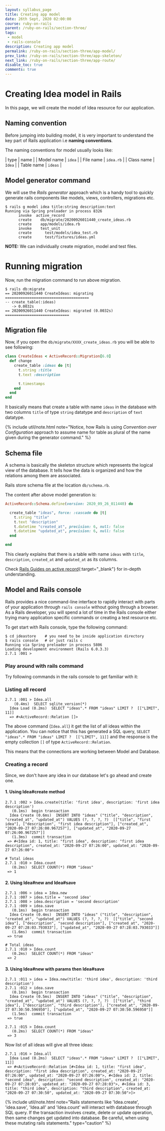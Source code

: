 ```yaml
---
layout: syllabus_page
title: Creating app model
date: 26th Sept, 2020 02:00:00
course: ruby-on-rails
parent: /ruby-on-rails/section-three/
tags:
 - model
 - rails-console
description: Creating app model
permalink: /ruby-on-rails/section-three/app-model/
prev_link: /ruby-on-rails/section-three/app-skeleton/
next_link: /ruby-on-rails/section-three/app-route/
disable_toc: true
comments: true
---
```


# Creating Idea model in Rails

In this page, we will create the model of Idea resource for our application.

## Naming convention

Before jumping into building model, it is very important to understand the key part of Rails application
i.e __naming conventions__.

The naming conventions for model usually looks like:

| type | name |
| Model name | `idea` |
| File name | `idea.rb` |
| Class name | `Idea` |
| Table name | `ideas` |

## Model generator command

We will use the _Rails generator_ approach which is a handy tool to quickly generate rails components like models, views, controllers, migrations etc.

```shell
$ rails g model idea title:string description:text
Running via Spring preloader in process 8326
      invoke  active_record
      create    db/migrate/20200926011440_create_ideas.rb
      create    app/models/idea.rb
      invoke    test_unit
      create      test/models/idea_test.rb
      create      test/fixtures/ideas.yml
```

__NOTE:__ We can individually create migration, model and test files.

# Running migration

Now, run the migration command to run above migration.

```shell
$ rails db:migrate
== 20200926011440 CreateIdeas: migrating ======================================
-- create_table(:ideas)
   -> 0.0032s
== 20200926011440 CreateIdeas: migrated (0.0032s) =============================
```

## Migration file

Now, if you open the `db/migrate/XXXX_create_ideas.rb` you will be able to see following:

```ruby
class CreateIdeas < ActiveRecord::Migration[6.0]
  def change
    create_table :ideas do |t|
      t.string :title
      t.text :description

      t.timestamps
    end
  end
end
```

It basically means that create a table with name `ideas` in the database with two columns `title` of type `string` datatype and `description` of `text` datatype.

{% include util/note.html
    note="Notice, how Rails is using <em>Convention over Configuration</em> approach to assume name for table as plural of the name given during the generator command."
%}

## Schema file

A schema is basically the skeleton structure which represents the logical view of the database. It tells how the data is organized and how the relations among them are associated.

Rails store schema file at the location `db/schema.rb`.

The content after above model generation is:

```ruby
ActiveRecord::Schema.define(version: 2020_09_26_011440) do

  create_table "ideas", force: :cascade do |t|
    t.string "title"
    t.text "description"
    t.datetime "created_at", precision: 6, null: false
    t.datetime "updated_at", precision: 6, null: false
  end

end
```

This clearly explains that there is a table with name `ideas` with `title`, `description`, `created_at` and `updated_at` as its columns.

Check [Rails Guides on active record](https://edgeguides.rubyonrails.org/active_record_basics.html){:target="_blank"} for in-depth understanding.

## Model and Rails console

Rails provides a nice command-line interface to rapidly interact with parts of your application through `rails console` without
going through a browser. As a Rails developer, you will spend a lot of time in the Rails console either trying many application specific commands or creating a test resource etc.

To get start with Rails console, type the following command:

```shell
$ cd ideastore    # you need to be inside application directory
$ rails console   # or just rails c
Running via Spring preloader in process 5806
Loading development environment (Rails 6.0.3.3)
2.7.1 :001 >
```

### Play around with rails command

Try following commands in the rails console to get familiar with it:

### Listing all record

```shell
2.7.1 :001 > Idea.all
    (0.4ms)  SELECT sqlite_version(*)
  Idea Load (0.2ms)  SELECT "ideas".* FROM "ideas" LIMIT ?  [["LIMIT", 11]]
  => #<ActiveRecord::Relation []>
```

The above command (`Idea.all`) it get the list of all ideas within the application.
You can notice that this has generated a SQL query, `SELECT "ideas".* FROM "ideas" LIMIT ?  [["LIMIT", 11]]` and the response is the empty collection `[]` of type `ActiveRecord::Relation`.

This means that the connections are working between Model and Database.

### Creating a record

Since, we don't have any idea in our database let's go ahead and create one.

#### 1. Using Idea#create method

```shell
2.7.1 :002 > Idea.create(title: 'first idea', description: 'first idea description')
   (0.1ms)  begin transaction
  Idea Create (0.6ms)  INSERT INTO "ideas" ("title", "description", "created_at", "updated_at") VALUES (?, ?, ?, ?)  [["title", "first idea"], ["description", "first idea description"], ["created_at", "2020-09-27 07:26:00.967257"], ["updated_at", "2020-09-27 07:26:00.967257"]]
   (1.3ms)  commit transaction
 => #<Idea id: 1, title: "first idea", description: "first idea description", created_at: "2020-09-27 07:26:00", updated_at: "2020-09-27 07:26:00">

# Total ideas
2.7.1 :010 > Idea.count
   (0.2ms)  SELECT COUNT(*) FROM "ideas"
 => 1
```

#### 2. Using Idea#new and Idea#save

```shell
2.7.1 :006 > idea = Idea.new
2.7.1 :007 > idea.title = 'second idea'
2.7.1 :008 > idea.description = 'second description'
2.7.1 :009 > idea.save
   (0.1ms)  begin transaction
  Idea Create (0.4ms)  INSERT INTO "ideas" ("title", "description", "created_at", "updated_at") VALUES (?, ?, ?, ?)  [["title", "second idea"], ["description", "second description"], ["created_at", "2020-09-27 07:28:03.793033"], ["updated_at", "2020-09-27 07:28:03.793033"]]
   (1.6ms)  commit transaction
 => true

# Total ideas
2.7.1 :010 > Idea.count
   (0.2ms)  SELECT COUNT(*) FROM "ideas"
 => 2
```

#### 3. Using Idea#new with params then Idea#save

```shell
2.7.1 :011 > idea = Idea.new(title: 'third idea', description: 'third description')
2.7.1 :012 > idea.save
   (0.1ms)  begin transaction
  Idea Create (0.5ms)  INSERT INTO "ideas" ("title", "description", "created_at", "updated_at") VALUES (?, ?, ?, ?)  [["title", "third idea"], ["description", "third description"], ["created_at", "2020-09-27 07:30:50.596950"], ["updated_at", "2020-09-27 07:30:50.596950"]]
   (1.5ms)  commit transaction
 => true

2.7.1 :015 > Idea.count
   (0.2ms)  SELECT COUNT(*) FROM "ideas"
 => 3
```

Now list of all ideas will give all three ideas:

```shell
2.7.1 :016 > Idea.all
  Idea Load (0.2ms)  SELECT "ideas".* FROM "ideas" LIMIT ?  [["LIMIT", 11]]
 => #<ActiveRecord::Relation [#<Idea id: 1, title: "first idea", description: "first idea description", created_at: "2020-09-27 07:26:00", updated_at: "2020-09-27 07:26:00">, #<Idea id: 2, title: "second idea", description: "second description", created_at: "2020-09-27 07:28:03", updated_at: "2020-09-27 07:28:03">, #<Idea id: 3, title: "third idea", description: "third description", created_at: "2020-09-27 07:30:50", updated_at: "2020-09-27 07:30:50">]>
```

{% include util/note.html
    note="Rails statements like 'Idea.create', 'idea.save', 'Idea.all' and 'Idea.count' will interact with database through SQL query. If the transaction involves create, delete or update operation, then same changes get updated into database. Be careful, when using these mutating rails statements." type="caution"
%}
